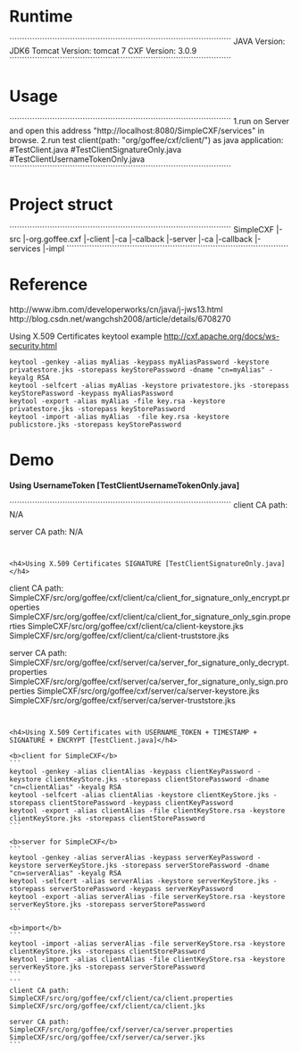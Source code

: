 <h1>Runtime</h1>
````````````````````````````````````````````````````````````````````````````````````````
JAVA Version: JDK6
Tomcat Version: tomcat 7
CXF Version: 3.0.9
````````````````````````````````````````````````````````````````````````````````````````

<h1>Usage</h1>
````````````````````````````````````````````````````````````````````````````````````````
1.run on Server and open this address "http://localhost:8080/SimpleCXF/services" in browse.
2.run test client(path: "org/goffee/cxf/client/") as java application:
#TestClient.java
#TestClientSignatureOnly.java
#TestClientUsernameTokenOnly.java
````````````````````````````````````````````````````````````````````````````````````````

<h1>Project struct</h1>
````````````````````````````````````````````````````````````````````````````````````````
SimpleCXF
	|-src
		|-org.goffee.cxf
			|-client
				|-ca
				|-calback
			|-server
				|-ca
				|-callback
				|-services
					|-impl
````````````````````````````````````````````````````````````````````````````````````````	

<h1>Reference</h1>
http://www.ibm.com/developerworks/cn/java/j-jws13.html
http://blog.csdn.net/wangchsh2008/article/details/6708270

Using X.509 Certificates keytool example
http://cxf.apache.org/docs/ws-security.html
````````````````````````````````````````````````````````````````````````````````````````
keytool -genkey -alias myAlias -keypass myAliasPassword -keystore privatestore.jks -storepass keyStorePassword -dname "cn=myAlias" -keyalg RSA
keytool -selfcert -alias myAlias -keystore privatestore.jks -storepass keyStorePassword -keypass myAliasPassword
keytool -export -alias myAlias -file key.rsa -keystore privatestore.jks -storepass keyStorePassword
keytool -import -alias myAlias  -file key.rsa -keystore publicstore.jks -storepass keyStorePassword
````````````````````````````````````````````````````````````````````````````````````````

<h1>Demo</h1>


<h4>Using UsernameToken [TestClientUsernameTokenOnly.java]</h4>
````````````````````````````````````````````````````````````````````````````````````````
client CA path:
N/A

server CA path:
N/A
````````````````````````````````````````````````````````````````````````````````````````


<h4>Using X.509 Certificates SIGNATURE [TestClientSignatureOnly.java]</h4>
````````````````````````````````````````````````````````````````````````````````````````
client CA path:
SimpleCXF/src/org/goffee/cxf/client/ca/client_for_signature_only_encrypt.properties
SimpleCXF/src/org/goffee/cxf/client/ca/client_for_signature_only_sgin.properties
SimpleCXF/src/org/goffee/cxf/client/ca/client-keystore.jks
SimpleCXF/src/org/goffee/cxf/client/ca/client-truststore.jks

server CA path:
SimpleCXF/src/org/goffee/cxf/server/ca/server_for_signature_only_decrypt.properties
SimpleCXF/src/org/goffee/cxf/server/ca/server_for_signature_only_sign.properties
SimpleCXF/src/org/goffee/cxf/server/ca/server-keystore.jks
SimpleCXF/src/org/goffee/cxf/server/ca/server-truststore.jks
````````````````````````````````````````````````````````````````````````````````````````


<h4>Using X.509 Certificates with USERNAME_TOKEN + TIMESTAMP + SIGNATURE + ENCRYPT [TestClient.java]</h4>

<b>client for SimpleCXF</b>
```
keytool -genkey -alias clientAlias -keypass clientKeyPassword -keystore clientKeyStore.jks -storepass clientStorePassword -dname "cn=clientAlias" -keyalg RSA
keytool -selfcert -alias clientAlias -keystore clientKeyStore.jks -storepass clientStorePassword -keypass clientKeyPassword
keytool -export -alias clientAlias -file clientKeyStore.rsa -keystore clientKeyStore.jks -storepass clientStorePassword
```

<b>server for SimpleCXF</b>
```
keytool -genkey -alias serverAlias -keypass serverKeyPassword -keystore serverKeyStore.jks -storepass serverStorePassword -dname "cn=serverAlias" -keyalg RSA
keytool -selfcert -alias serverAlias -keystore serverKeyStore.jks -storepass serverStorePassword -keypass serverKeyPassword
keytool -export -alias serverAlias -file serverKeyStore.rsa -keystore serverKeyStore.jks -storepass serverStorePassword
```

<b>import</b>
``` 
keytool -import -alias serverAlias -file serverKeyStore.rsa -keystore clientKeyStore.jks -storepass clientStorePassword
keytool -import -alias clientAlias -file clientKeyStore.rsa -keystore serverKeyStore.jks -storepass serverStorePassword
```
```
client CA path:
SimpleCXF/src/org/goffee/cxf/client/ca/client.properties
SimpleCXF/src/org/goffee/cxf/client/ca/client.jks

server CA path:
SimpleCXF/src/org/goffee/cxf/server/ca/server.properties
SimpleCXF/src/org/goffee/cxf/server/ca/server.jks
```
